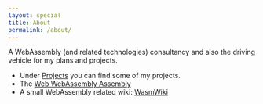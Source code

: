 ```yaml
---
layout: special
title: About
permalink: /about/
---
```


A WebAssembly (and related technologies) consultancy and also the driving vehicle for my plans and projects.

- Under [Projects](/projects/) you can find some of my projects.
- The [Web WebAssembly Assembly](/wwaa/)
- A small WebAssembly related wiki: [WasmWiki](/wasmwiki/)

